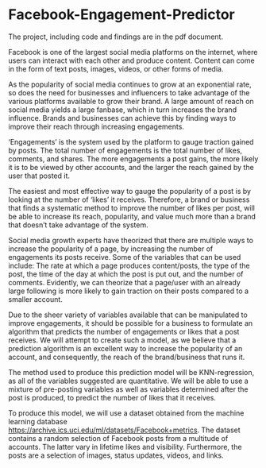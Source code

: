 # Facebook-Engagement-Predictor
The project, including code and findings are in the pdf document.

Facebook is one of the largest social media platforms on the internet, where users can interact with each other and produce content. Content can come in the form of text posts, images, videos, or other forms of media. 

As the popularity of social media continues to grow at an exponential rate, so does the need for businesses and influencers to take advantage of the various platforms available to grow their brand. A large amount of reach on social media yields a large fanbase, which in turn increases the brand influence. Brands and businesses can achieve this by finding ways to improve their reach through increasing engagements.


‘Engagements’ is the system used by the platform to gauge traction gained by posts. The total number of engagements is the total number of likes, comments, and shares. The more engagements a post gains, the more likely it is to be viewed by other accounts, and the larger the reach gained by the user that posted it. 

The easiest and most effective way to gauge the popularity of a post is by looking at the number of ‘likes’ it receives. Therefore, a brand or business that finds a systematic method to improve the number of likes per post, will be able to increase its reach, popularity, and value much more than a brand that doesn’t take advantage of the system.  

Social media growth experts have theorized that there are multiple ways to increase the popularity of a page, by increasing the number of engagements its posts receive.
Some of the variables that can be used include: The rate at which a page produces content/posts, the type of the post, the time of the day at which the post is put out, and the number of comments. Evidently, we can theorize that a page/user with an already large following is more likely to gain traction on their posts compared to a smaller account. 

Due to the sheer variety of variables available that can be manipulated to improve engagements, it should be possible for a business to formulate an algorithm that predicts the number of engagements or likes that a post receives.  We will attempt to create such a model, as we believe that a prediction algorithm is an excellent way to increase the popularity of an account, and consequently, the reach of the brand/business that runs it.



The method used to produce this prediction model will be KNN-regression, as all of the variables suggested are quantitative. We will be able to use a mixture of pre-posting variables as well as variables determined after the post is produced, to predict the number of likes that it receives.

To produce this model, we will use a dataset obtained from the machine learning database https://archive.ics.uci.edu/ml/datasets/Facebook+metrics.  The dataset contains a random selection of Facebook posts from a multitude of accounts. The latter vary in lifetime likes and visibility. Furthermore, the posts are a selection of images, status updates, videos, and links.
